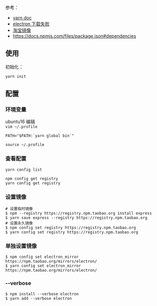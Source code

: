 参考：  
- [yarn doc](https://yarn.bootcss.com/docs/usage/)
- [electron 下载失败](https://blog.csdn.net/mocoe/article/details/86751925)
- [淘宝镜像](https://npm.taobao.org/)
- https://docs.npmjs.com/files/package.json#dependencies

## 使用
初始化：  
```sh
yarn init
```


## 配置
### 环境变量
ubuntu16 编辑  
`vim ~/.profile`  
```
PATH="$PATH:`yarn global bin`"
```
`source ~/.profile
`
### 查看配置
```
yarn config list

npm config get registry
yarn config get registry
```

### 设置镜像
```
# 设置临时镜像
$ npm --registry https://registry.npm.taobao.org install express
$ yarn save express --registry https://registry.npm.taobao.org
# 设置永久镜像
$ npm config set registry https://registry.npm.taobao.org
$ yarn config set registry https://registry.npm.taobao.org
```

### 单独设置镜像
```
$ npm config set electron_mirror https://npm.taobao.org/mirrors/electron/
$ yarn config set electron_mirror https://npm.taobao.org/mirrors/electron/
```

### --verbose
```
$ npm install --verbose electron
$ yarn add --verbose electron
```

